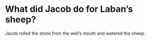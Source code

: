 # What did Jacob do for Laban’s sheep?

Jacob rolled the stone from the well’s mouth and watered the sheep.
